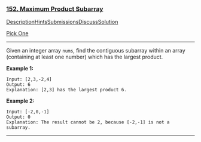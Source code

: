 ### [152. Maximum Product Subarray](https://leetcode.com/problems/maximum-product-subarray/description/)

[Description](https://leetcode.com/problems/maximum-product-subarray/description/)[Hints](https://leetcode.com/problems/maximum-product-subarray/hints/)[Submissions](https://leetcode.com/problems/maximum-product-subarray/submissions/)[Discuss](https://leetcode.com/problems/maximum-product-subarray/discuss/)[Solution](https://leetcode.com/problems/maximum-product-subarray/solution/)

[Pick One](https://leetcode.com/problems/random-one-question/)

------

Given an integer array `nums`, find the contiguous subarray within an array (containing at least one number) which has the largest product.

**Example 1:**

```
Input: [2,3,-2,4]
Output: 6
Explanation: [2,3] has the largest product 6.
```

**Example 2:**

```
Input: [-2,0,-1]
Output: 0
Explanation: The result cannot be 2, because [-2,-1] is not a subarray.
```

------

 